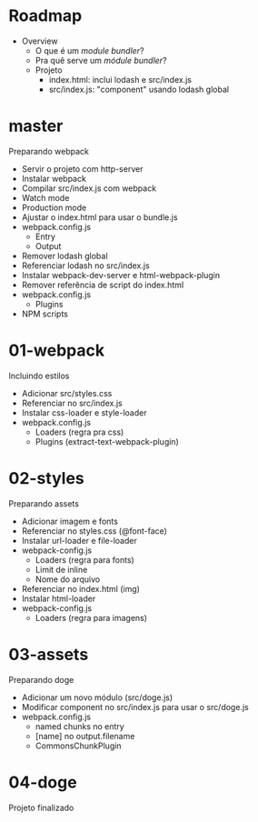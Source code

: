 # Roadmap

- Overview
  + O que é um *module bundler*?
  + Pra quê serve um *módule bundler*?
  + Projeto
    * index.html: inclui lodash e src/index.js
    * src/index.js: "component" usando lodash global

# master

Preparando webpack

- Servir o projeto com http-server
- Instalar webpack
- Compilar src/index.js com webpack
- Watch mode
- Production mode
- Ajustar o index.html para usar o bundle.js
- webpack.config.js
  + Entry
  + Output
- Remover lodash global
- Referenciar lodash no src/index.js
- Instalar webpack-dev-server e html-webpack-plugin
- Remover referência de script do index.html
- webpack.config.js
  + Plugins
- NPM scripts

# 01-webpack

Incluindo estilos

- Adicionar src/styles.css
- Referenciar no src/index.js
- Instalar css-loader e style-loader
- webpack.config.js
  + Loaders (regra pra css)
  + Plugins (extract-text-webpack-plugin)

# 02-styles

Preparando assets

- Adicionar imagem e fonts
- Referenciar no styles.css (@font-face)
- Instalar url-loader e file-loader
- webpack-config.js
  + Loaders (regra para fonts)
  + Limit de inline
  + Nome do arquivo
- Referenciar no index.html (img)
- Instalar html-loader
- webpack-config.js
  + Loaders (regra para imagens)

# 03-assets

Preparando doge

- Adicionar um novo módulo (src/doge.js)
- Modificar component no src/index.js para usar o src/doge.js
- webpack.config.js
  + named chunks no entry
  + [name] no output.filename
  + CommonsChunkPlugin

# 04-doge

Projeto finalizado
